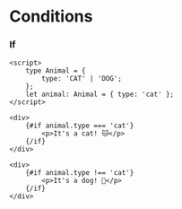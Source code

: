 <!-- .slide: class="with-code-bg-dark" -->

# Conditions

### If

```svelte
<script>
	type Animal = {
		type: 'CAT' | 'DOG';
	};
	let animal: Animal = { type: 'cat' };
</script>

<div>
	{#if animal.type === 'cat'}
		<p>It's a cat! 🐱</p>
	{/if}
</div>

<div>
	{#if animal.type !== 'cat'}
		<p>It's a dog! 🐶</p>
	{/if}
</div>
```
